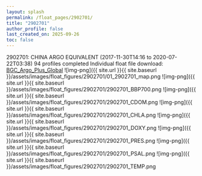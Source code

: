 ```yaml
---
layout: splash
permalink: /float_pages/2902701/
title: "2902701"
author_profile: false
last_created_on: 2025-09-26
toc: false
---
```

 
2902701: CHINA ARGO EQUIVALENT (2017-11-30T14:16 to 2020-07-22T03:38)
94 profiles completed
Individual float file download: [BGC_Argo_Plus_Global](https://ftp.soest.hawaii.edu/bgc_argo_plus/Individual_Floats/outliers_removed/2902701_Sprof_processed.nc)
![img-png]({{ site.url }}{{ site.baseurl }}/assets/images/float_figures/2902701/01_2902701_map.png
![img-png]({{ site.url }}{{ site.baseurl }}/assets/images/float_figures/2902701/2902701_BBP700.png
![img-png]({{ site.url }}{{ site.baseurl }}/assets/images/float_figures/2902701/2902701_CDOM.png
![img-png]({{ site.url }}{{ site.baseurl }}/assets/images/float_figures/2902701/2902701_CHLA.png
![img-png]({{ site.url }}{{ site.baseurl }}/assets/images/float_figures/2902701/2902701_DOXY.png
![img-png]({{ site.url }}{{ site.baseurl }}/assets/images/float_figures/2902701/2902701_PRES.png
![img-png]({{ site.url }}{{ site.baseurl }}/assets/images/float_figures/2902701/2902701_PSAL.png
![img-png]({{ site.url }}{{ site.baseurl }}/assets/images/float_figures/2902701/2902701_TEMP.png
